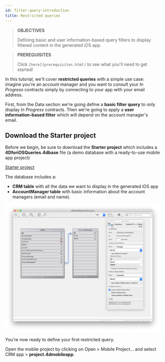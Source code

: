 ```yaml
---
id: filter-query-introduction
title: Restricted queries
---
```


> **OBJECTIVES**
>
> Defining basic and user information-based query filters to display filtered content in the generated iOS app.


>**PREREQUISITES**
>
>Click ```[here](prerequisites.html)``` to see what you'll need to get started!


In this tutorial, we'll cover **restricted queries** with a simple use case: imagine you're an account manager and you want to consult your *In Progress* contracts simply by connecting to your app with your email address.

First, from the Data section we're going define a **basic filter query** to only display *In Progress* contracts. Then we're going to apply a **user information-based filter** which will depend on the account manager's email.

## Download the Starter project

Before we begin, be sure to download the **Starter project** which includes a **4DforiOSQueries.4dbase** file (a demo database with a ready-to-use mobile app project)

<div><a className="button button--primary button-download"
href="https://github.com/4d-for-ios/tutorial-RestrictedQueries/releases/latest/download/tutorial-RestrictedQueries.zip">Starter project</a></div>

The database includes a:

* **CRM table** with all the data we want to display in the generated iOS app
* **AccountManager table** with basic information about the account managers (email and name).

![CRM database](img/CRMDatabase.png)


You're now ready to define your first restricted query. 

Open the mobile project by clicking on Open > Mobile Project... and select CRM app > **project.4dmobileapp**.
